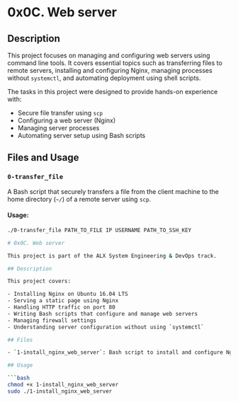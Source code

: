 # 0x0C. Web server

## Description

This project focuses on managing and configuring web servers using command line tools. It covers essential topics such as transferring files to remote servers, installing and configuring Nginx, managing processes without `systemctl`, and automating deployment using shell scripts.

The tasks in this project were designed to provide hands-on experience with:

- Secure file transfer using `scp`
- Configuring a web server (Nginx)
- Managing server processes
- Automating server setup using Bash scripts

## Files and Usage

### `0-transfer_file`
A Bash script that securely transfers a file from the client machine to the home directory (`~/`) of a remote server using `scp`.

#### Usage:
```bash
./0-transfer_file PATH_TO_FILE IP USERNAME PATH_TO_SSH_KEY

# 0x0C. Web server

This project is part of the ALX System Engineering & DevOps track.

## Description

This project covers:

- Installing Nginx on Ubuntu 16.04 LTS
- Serving a static page using Nginx
- Handling HTTP traffic on port 80
- Writing Bash scripts that configure and manage web servers
- Managing firewall settings
- Understanding server configuration without using `systemctl`

## Files

- `1-install_nginx_web_server`: Bash script to install and configure Nginx to return "Hello World!" on GET request to `/`.

## Usage

```bash
chmod +x 1-install_nginx_web_server
sudo ./1-install_nginx_web_server

